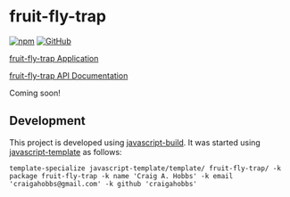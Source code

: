 # fruit-fly-trap

[![npm](https://img.shields.io/npm/v/fruit-fly-trap)](https://www.npmjs.com/package/fruit-fly-trap)
[![GitHub](https://img.shields.io/github/license/craigahobbs/fruit-fly-trap)](https://github.com/craigahobbs/fruit-fly-trap/blob/main/LICENSE)

[fruit-fly-trap Application](https://craigahobbs.github.io/fruit-fly-trap/)

[fruit-fly-trap API Documentation](https://craigahobbs.github.io/fruit-fly-trap/doc/)

Coming soon!


## Development

This project is developed using [javascript-build](https://github.com/craigahobbs/javascript-build#readme). It was started
using [javascript-template](https://github.com/craigahobbs/javascript-template#readme) as follows:

```
template-specialize javascript-template/template/ fruit-fly-trap/ -k package fruit-fly-trap -k name 'Craig A. Hobbs' -k email 'craigahobbs@gmail.com' -k github 'craigahobbs'
```

